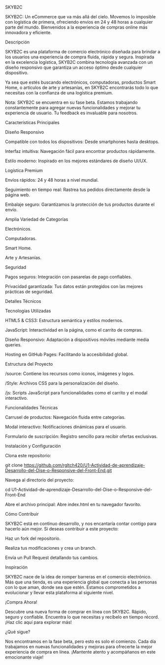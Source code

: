 SKYB2C

SKYB2C: Un eCommerce que va más allá del cielo. Movemos lo imposible con logística de primera, ofreciendo envíos en 24 y 48 horas a cualquier parte del mundo. Bienvenidos a la experiencia de compras online más innovadora y eficiente.

Descripción

SKYB2C es una plataforma de comercio electrónico diseñada para brindar a los usuarios una experiencia de compra fluida, rápida y segura. Inspirada en la excelencia logística, SKYB2C combina tecnología avanzada con un diseño responsivo que garantiza un acceso óptimo desde cualquier dispositivo.

Ya sea que estés buscando electrónicos, computadoras, productos Smart Home, o artículos de arte y artesanías, en SKYB2C encontrarás todo lo que necesitas con la confianza de una logística premium.

Nota: SKYB2C se encuentra en su fase beta. Estamos trabajando constantemente para agregar nuevas funcionalidades y mejorar tu experiencia de usuario. Tu feedback es invaluable para nosotros.

Características Principales

Diseño Responsivo

Compatible con todos los dispositivos: Desde smartphones hasta desktops.

Interfaz intuitiva: Navegación fácil para encontrar productos rápidamente.

Estilo moderno: Inspirado en los mejores estándares de diseño UI/UX.

Logística Premium

Envíos rápidos: 24 y 48 horas a nivel mundial.

Seguimiento en tiempo real: Rastrea tus pedidos directamente desde la página web.

Embalaje seguro: Garantizamos la protección de tus productos durante el envío.

Amplia Variedad de Categorías

Electrónicos.

Computadoras.

Smart Home.

Arte y Artesanías.

Seguridad

Pagos seguros: Integración con pasarelas de pago confiables.

Privacidad garantizada: Tus datos están protegidos con las mejores prácticas de seguridad.

Detalles Técnicos

Tecnologías Utilizadas

HTML5 & CSS3: Estructura semántica y estilos modernos.

JavaScript: Interactividad en la página, como el carrito de compras.

Diseño Responsivo: Adaptación a dispositivos móviles mediante media queries.

Hosting en GitHub Pages: Facilitando la accesibilidad global.

Estructura del Proyecto

/source: Contiene los recursos como íconos, imágenes y logos.

/Style: Archivos CSS para la personalización del diseño.

/js: Scripts JavaScript para funcionalidades como el carrito y el modal interactivo.

Funcionalidades Técnicas

Carrusel de productos: Navegación fluida entre categorías.

Modal interactivo: Notificaciones dinámicas para el usuario.

Formulario de suscripción: Registro sencillo para recibir ofertas exclusivas.

Instalación y Configuración

Clona este repositorio:

git clone https://github.com/rgltch420/U1-Actividad-de-aprendizaje-Desarrollo-del-Dise-o-Responsive-del-Front-End.git

Navega al directorio del proyecto:

cd U1-Actividad-de-aprendizaje-Desarrollo-del-Dise-o-Responsive-del-Front-End

Abre el archivo principal:
Abre index.html en tu navegador favorito.

Cómo Contribuir

SKYB2C está en continuo desarrollo, y nos encantaría contar contigo para hacerlo aún mejor. Si deseas contribuir a este proyecto:

Haz un fork del repositorio.

Realiza tus modificaciones y crea un branch.

Envía un Pull Request detallando tus cambios.

Inspiración

SKYB2C nace de la idea de romper barreras en el comercio electrónico. Más que una tienda, es una experiencia global que conecta a las personas con lo que aman, donde sea que estén. Estamos comprometidos a evolucionar y llevar esta plataforma al siguiente nivel.

¡Compra Ahora!

Descubre una nueva forma de comprar en línea con SKYB2C. Rápido, seguro y confiable. Encuentra lo que necesitas y recíbelo en tiempo récord. ¡Haz clic aquí para explorar más!

¿Qué sigue?

Nos encontramos en la fase beta, pero esto es solo el comienzo. Cada día trabajamos en nuevas funcionalidades y mejoras para ofrecerte la mejor experiencia de compra en línea. ¡Mantente atento y acompáñanos en este emocionante viaje!

